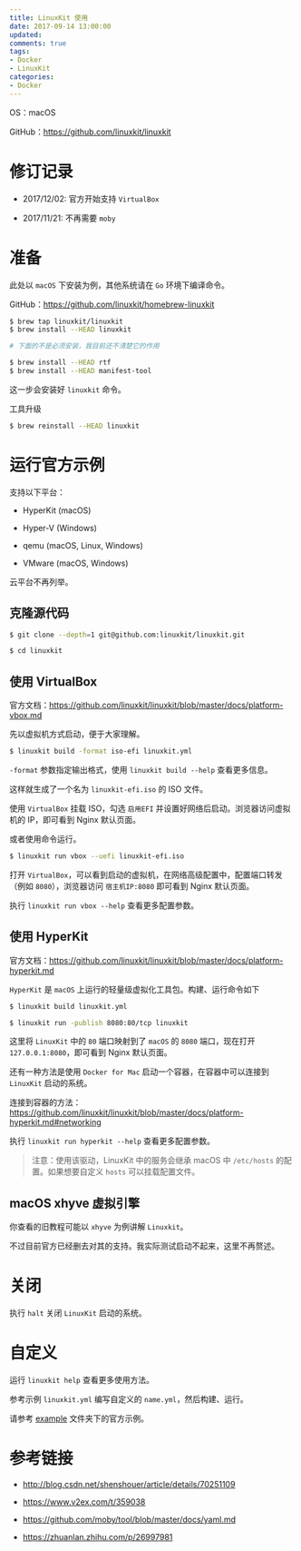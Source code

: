 ```yaml
---
title: LinuxKit 使用
date: 2017-09-14 13:00:00
updated:
comments: true
tags:
- Docker
- LinuxKit
categories:
- Docker
---
```


OS：macOS

GitHub：https://github.com/linuxkit/linuxkit

<!--more-->

# 修订记录

* 2017/12/02: 官方开始支持 `VirtualBox`

* 2017/11/21: 不再需要 `moby`

# 准备

此处以 `macOS` 下安装为例，其他系统请在 `Go` 环境下编译命令。

GitHub：https://github.com/linuxkit/homebrew-linuxkit

```bash
$ brew tap linuxkit/linuxkit
$ brew install --HEAD linuxkit

# 下面的不是必须安装，我目前还不清楚它的作用

$ brew install --HEAD rtf
$ brew install --HEAD manifest-tool
```

这一步会安装好 `linuxkit` 命令。

工具升级

```bash
$ brew reinstall --HEAD linuxkit
```

# 运行官方示例

支持以下平台：

* HyperKit (macOS)

* Hyper-V (Windows)

* qemu (macOS, Linux, Windows)

* VMware (macOS, Windows)

云平台不再列举。


## 克隆源代码

```bash
$ git clone --depth=1 git@github.com:linuxkit/linuxkit.git

$ cd linuxkit
```

## 使用 VirtualBox

官方文档：https://github.com/linuxkit/linuxkit/blob/master/docs/platform-vbox.md

先以虚拟机方式启动，便于大家理解。

```bash
$ linuxkit build -format iso-efi linuxkit.yml
```

`-format` 参数指定输出格式，使用 `linuxkit build --help` 查看更多信息。

这样就生成了一个名为 `linuxkit-efi.iso` 的 ISO 文件。

使用 `VirtualBox` 挂载 ISO，勾选 `启用EFI` 并设置好网络后启动。浏览器访问虚拟机的 IP，即可看到 Nginx 默认页面。

或者使用命令运行。

```bash
$ linuxkit run vbox --uefi linuxkit-efi.iso
```

打开 `VirtualBox`，可以看到启动的虚拟机，在网络高级配置中，配置端口转发（例如 `8080`），浏览器访问 `宿主机IP:8080` 即可看到 Nginx 默认页面。

执行 `linuxkit run vbox --help` 查看更多配置参数。

## 使用 HyperKit

官方文档：https://github.com/linuxkit/linuxkit/blob/master/docs/platform-hyperkit.md

`HyperKit` 是 `macOS` 上运行的轻量级虚拟化工具包。构建、运行命令如下

```bash
$ linuxkit build linuxkit.yml

$ linuxkit run -publish 8080:80/tcp linuxkit
```

这里将 `LinuxKit` 中的 `80` 端口映射到了 `macOS` 的 `8080` 端口，现在打开 `127.0.0.1:8080`，即可看到 Nginx 默认页面。

还有一种方法是使用 `Docker for Mac` 启动一个容器，在容器中可以连接到 `LinuxKit` 启动的系统。

连接到容器的方法：https://github.com/linuxkit/linuxkit/blob/master/docs/platform-hyperkit.md#networking

执行 `linuxkit run hyperkit --help` 查看更多配置参数。

>注意：使用该驱动，LinuxKit 中的服务会继承 macOS 中 `/etc/hosts` 的配置。如果想要自定义 `hosts` 可以挂载配置文件。

## macOS xhyve 虚拟引擎

你查看的旧教程可能以 `xhyve` 为例讲解 `Linuxkit`。

不过目前官方已经删去对其的支持。我实际测试启动不起来，这里不再赘述。

# 关闭

执行 `halt` 关闭 `LinuxKit` 启动的系统。

# 自定义

运行 `linuxkit help` 查看更多使用方法。

参考示例 `linuxkit.yml` 编写自定义的 `name.yml`，然后构建、运行。

请参考 [example](https://github.com/linuxkit/linuxkit/tree/master/examples) 文件夹下的官方示例。

# 参考链接

* http://blog.csdn.net/shenshouer/article/details/70251109

* https://www.v2ex.com/t/359038

* https://github.com/moby/tool/blob/master/docs/yaml.md

* https://zhuanlan.zhihu.com/p/26997981
